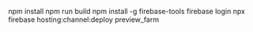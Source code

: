  
 npm install
 npm run build
 npm install -g firebase-tools
 firebase login
 npx firebase hosting:channel:deploy preview_farm